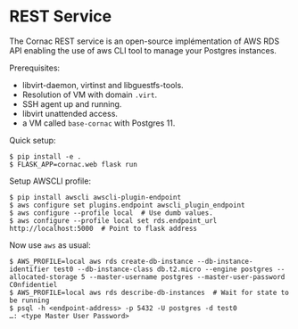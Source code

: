 # REST Service

The Cornac REST service is an open-source implémentation of AWS RDS API enabling
the use of aws CLI tool to manage your Postgres instances.


Prerequisites:

- libvirt-daemon, virtinst and libguestfs-tools.
- Resolution of VM with domain `.virt`.
- SSH agent up and running.
- libvirt unattended access.
- a VM called `base-cornac` with Postgres 11.


Quick setup:

``` console
$ pip install -e .
$ FLASK_APP=cornac.web flask run
```


Setup AWSCLI profile:

``` console
$ pip install awscli awscli-plugin-endpoint
$ aws configure set plugins.endpoint awscli_plugin_endpoint
$ aws configure --profile local  # Use dumb values.
$ aws configure --profile local set rds.endpoint_url http://localhost:5000  # Point to flask address
```


Now use `aws` as usual:

``` console
$ AWS_PROFILE=local aws rds create-db-instance --db-instance-identifier test0 --db-instance-class db.t2.micro --engine postgres --allocated-storage 5 --master-username postgres --master-user-password C0nfidentiel
$ AWS_PROFILE=local aws rds describe-db-instances  # Wait for state to be running
$ psql -h <endpoint-address> -p 5432 -U postgres -d test0
…: <type Master User Password>
```
